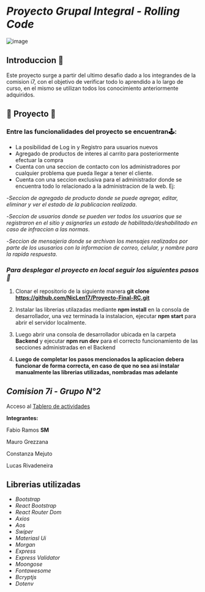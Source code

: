# *Proyecto Grupal Integral - Rolling Code*
![image](https://user-images.githubusercontent.com/78326860/123147185-21c75980-d435-11eb-9b97-66954b112f56.png)

## Introduccion 🚩

Este proyecto surge a partir del ultimo desafio dado a los integrandes de la comision i7, con el objetivo de verificar todo lo aprendido a lo largo de curso, en el mismo se utilizan todos los conocimiento anteriormente adquiridos.

##  📱 Proyecto 📱    
### Entre las funcionalidades del proyecto se encuentran🕹:
- La posibilidad de Log in y Registro para usuarios nuevos 
- Agregado de productos de interes al carrito para posteriormente efectuar la compra
- Cuenta con una seccion de contacto con los administradores por cualquier problema que pueda llegar a tener el cliente.
- Cuenta con una seccion exclusiva para el administrador donde se encuentra todo lo relacionado a la administracion de la web. Ej:

-*Seccion de agregado de producto donde se puede agregar, editar, eliminar y ver el estado de la publicacion realizada*.

-*Seccion de usuarios donde se pueden ver todos los usuarios que se registraron en el sitio y asignarles un estado de habilitado/deshabilitado en caso de infraccion a las normas*.

-*Seccion de mensajeria donde se archivan los mensajes realizados por parte de los ususarios con la informacion de correo, celular, y nombre para la rapida respuesta*.

### *Para desplegar el proyecto en local seguir los siguientes pasos 🦾*

1.  Clonar el repositorio de la siguiente manera **git clone** **https://github.com/NicLen17/Proyecto-Final-RC.git**

2.  Instalar las librerias utilazadas mediante **npm install** en la consola de desarrollador, una vez terminada la instalacion, ejecutar **npm start** para abrir el servidor localmente.

3. Luego abrir una consola de desarrollador ubicada en la carpeta **Backend** y ejecutar **npm run dev** para el correcto funcionamiento de las secciones administradas en el Backend

4. **Luego de completar los pasos mencionados la aplicacion debera funcionar de forma correcta, en caso de que no sea asi instalar manualmente las librerias utilizadas, nombradas mas adelante**

## *Comision 7i - Grupo N°2*
Acceso al [Tablero de actividades](https://trello.com/b/mRCbL92M/proyecto-integrado-final-rc "Tablero de actividades")

**Integrantes:**

Fabio Ramos **SM**

Mauro Grezzana 

Constanza Mejuto 

Lucas Rivadeneira 

## Librerias utilizadas
- *Bootstrap*
- *React Bootstrap*
- *React Router Dom*
- *Axios*
- *Aos*
- *Swiper*
- *Materiasl Ui*
- *Morgan*
- *Express*
- *Express Validator*
- *Moongose*
- *Fontawesome*
- *Bcryptjs*
- *Dotenv*


